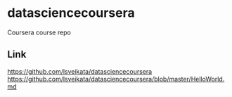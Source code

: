 # datasciencecoursera
Coursera course repo

## Link
https://github.com/lsveikata/datasciencecoursera
https://github.com/lsveikata/datasciencecoursera/blob/master/HelloWorld.md
